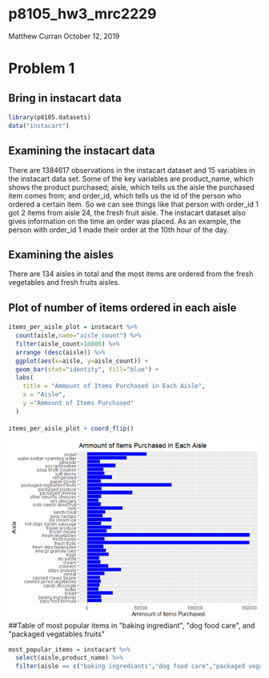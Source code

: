 p8105\_hw3\_mrc2229
================
Matthew Curran
October 12, 2019

Problem 1
=========

Bring in instacart data
-----------------------

``` r
library(p8105.datasets)
data("instacart")
```

Examining the instacart data
----------------------------

There are 1384617 observations in the instacart dataset and 15 variables in the instacart data set. Some of the key variables are product\_name, which shows the product purchased; aisle, which tells us the aisle the purchased item comes from; and order\_id, which tells us the id of the person who ordered a certain item. So we can see things like that person with order\_id 1 got 2 items from aisle 24, the fresh fruit aisle. The instacart dataset also gives information on the time an order was placed. As an example, the person with order\_id 1 made their order at the 10th hour of the day.

Examining the aisles
--------------------

There are 134 aisles in total and the most items are ordered from the fresh vegetables and fresh fruits aisles.

Plot of number of items ordered in each aisle
---------------------------------------------

``` r
items_per_aisle_plot = instacart %>%
  count(aisle,name="aisle_count") %>%
  filter(aisle_count>10000) %>%
  arrange (desc(aisle)) %>%
  ggplot(aes(x=aisle, y=aisle_count)) +
  geom_bar(stat="identity", fill="blue") +
  labs(
    title = "Ammount of Items Purchased in Each Aisle",
    x = "Aisle",
    y ="Ammount of Items Purchased"
  )

items_per_aisle_plot + coord_flip()
```

![](p8105_hw3_mrc2229_files/figure-markdown_github/unnamed-chunk-2-1.png) \#\#Table of most popular items in "baking ingrediant", "dog food care", and "packaged vegatables fruits"

``` r
most_popular_items = instacart %>%
  select(aisle,product_name) %>%
  filter(aisle == c("baking ingrediants","dog food care","packaged vegatables fruits")) 
```
